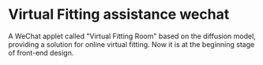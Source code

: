 # Virtual Fitting assistance wechat

A WeChat applet called "Virtual Fitting Room" based on the diffusion model, providing a solution for online virtual fitting. Now it is at the beginning stage of front-end design.


